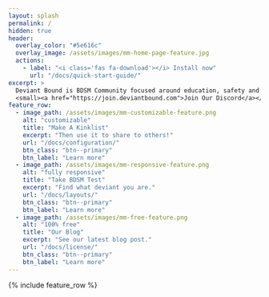 ```yaml
---
layout: splash
permalink: /
hidden: true
header:
  overlay_color: "#5e616c"
  overlay_image: /assets/images/mm-home-page-feature.jpg
  actions:
    - label: "<i class='fas fa-download'></i> Install now"
      url: "/docs/quick-start-guide/"
excerpt: >
  Deviant Bound is BDSM Community focused around education, safety and helping others meet!<br />
  <small><a href="https://join.deviantbound.com">Join Our Discord</a></small>
feature_row:
  - image_path: /assets/images/mm-customizable-feature.png
    alt: "customizable"
    title: "Make A Kinklist"
    excerpt: "Then use it to share to others!"
    url: "/docs/configuration/"
    btn_class: "btn--primary"
    btn_label: "Learn more"
  - image_path: /assets/images/mm-responsive-feature.png
    alt: "fully responsive"
    title: "Take BDSM Test"
    excerpt: "Find what deviant you are."
    url: "/docs/layouts/"
    btn_class: "btn--primary"
    btn_label: "Learn more"
  - image_path: /assets/images/mm-free-feature.png
    alt: "100% free"
    title: "Our Blog"
    excerpt: "See our latest blog post."
    url: "/docs/license/"
    btn_class: "btn--primary"
    btn_label: "Learn more"      
---
```


{% include feature_row %}
